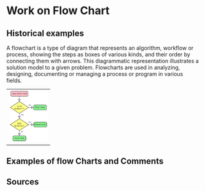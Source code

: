 # Work on Flow Chart
## Historical examples
A flowchart is a type of diagram that represents an algorithm, workflow or process, showing the steps as boxes of various kinds, and their order by connecting them with arrows. This diagrammatic representation illustrates a solution model to a given problem. Flowcharts are used in analyzing, designing, documenting or managing a process or program in various fields.

<table border="0">
  <tr>
    <td>
      <img src="img\LampFlowchart.png" style="width: 100px;">
    </td>
  </tr>
</table>

## Examples of flow Charts and Comments

## Sources
